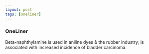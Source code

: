 ```yaml
---
layout: post
tags: [oneliner]
---
```



### OneLiner

Beta-naphthylamine is used in aniline dyes & the rubber industry; is associated with increased incidence of bladder carcinoma.
